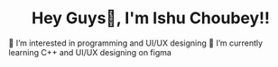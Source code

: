 <h1 align="center">Hey Guys👋, I'm Ishu Choubey!!</h1>
👀 I’m interested in programming and UI/UX designing
🌱 I’m currently learning C++ and UI/UX designing on figma


<!---
Ishu-Choubey/Ishu-Choubey is a ✨ special ✨ repository because its `README.md` (this file) appears on your GitHub profile.
You can click the Preview link to take a look at your changes.
--->
